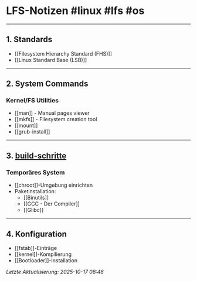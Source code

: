 # LFS-Notizen #linux #lfs #os

---

## 1. Standards
- [[Filesystem Hierarchy Standard (FHS)]]
- [[Linux Standard Base (LSB)]]

---

## 2. System Commands
### Kernel/FS Utilities
- [[man]] - Manual pages viewer
- [[mkfs]] - Filesystem creation tool
- [[mount]]
- [[grub-install]]

---

## 3. [build-schritte](build-schritte.md)

### Temporäres System
- [[chroot]]-Umgebung einrichten
- Paketinstallation:
  - [[Binutils]]
  - [[GCC - Der Compiler]]
  - [[Glibc]]

---

## 4. Konfiguration
- [[fstab]]-Einträge
- [[kernel]]-Kompilierung
- [[Bootloader]]-Installation

*Letzte Aktualisierung: 2025-10-17 08:46*